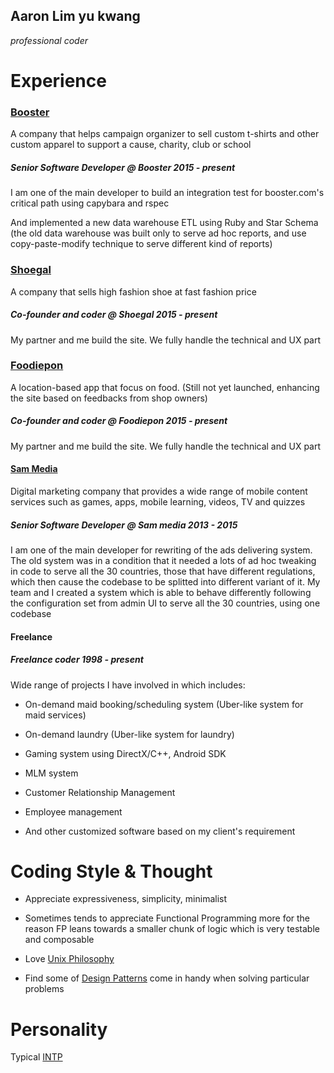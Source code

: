 ## Aaron Lim yu kwang
*professional coder*


# Experience

### [Booster](http://www.booster.com)
A company that helps campaign organizer to sell custom t-shirts and other custom apparel to support a cause, charity, club or school

##### Senior Software Developer @ *Booster 2015 - present*
I am one of the main developer to build an integration test for booster.com's critical path using capybara and rspec

And implemented a new data warehouse ETL using Ruby and Star Schema (the old data warehouse was built only to serve ad hoc reports, and  use copy-paste-modify technique to serve different kind of reports)

### [Shoegal](http://www.shoegal.com)
A company that sells high fashion shoe at fast fashion price

##### Co-founder and coder @ *Shoegal 2015 - present*
My partner and me build the site. We fully handle the technical and UX part


### [Foodiepon](http://www.foodiepon.com)
A location-based app that focus on food. (Still not yet launched, enhancing the site based on feedbacks from shop owners)

##### Co-founder and coder @ *Foodiepon 2015 - present*
My partner and me build the site. We fully handle the technical and UX part

#### [Sam Media](http://www.sam-media.com)
Digital marketing company that provides a wide range of mobile content services such as games, apps, mobile learning, videos, TV and quizzes
##### Senior Software Developer @ *Sam media 2013 - 2015*
I am one of the main developer for rewriting of the ads delivering system. The old system was in a condition that it needed a lots of ad hoc tweaking in code to serve all the 30 countries, those that have different regulations, which then cause the codebase to be splitted into different variant of it. My team and I created a system which is able to behave differently following the configuration set from admin UI to serve all the 30 countries, using one codebase

#### Freelance
##### Freelance coder *1998 - present*

Wide range of projects I have involved in which includes:

 - On-demand maid booking/scheduling system (Uber-like system for maid services)

 - On-demand laundry (Uber-like system for laundry)

 - Gaming system using DirectX/C++, Android SDK

 - MLM system

 - Customer Relationship Management

 - Employee management

 - And other customized software based on my client's requirement


 # Coding Style & Thought

 - Appreciate expressiveness, simplicity, minimalist

 - Sometimes tends to appreciate Functional Programming more for the reason FP leans towards a smaller chunk of logic which is very testable and composable

 - Love [Unix Philosophy](https://en.wikipedia.org/wiki/Unix_philosophy)

 - Find some of [Design Patterns](https://en.wikipedia.org/wiki/Design_Patterns) come in handy when solving particular problems


 # Personality
 Typical [INTP](https://www.16personalities.com/intp-personality)

